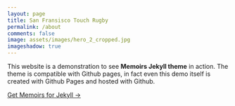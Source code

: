 ```yaml
---
layout: page
title: San Fransisco Touch Rugby 
permalink: /about
comments: false
image: assets/images/hero_2_cropped.jpg
imageshadow: true
---
```


This website is a demonstration to see **Memoirs Jekyll theme** in action. The theme is compatible with Github pages, in fact even this demo itself is created with Github Pages and hosted with Github. 

<a target="_blank" href="https://bootstrapstarter.com/jekyll-theme-memoirs/" class="btn btn-dark"> Get Memoirs for Jekyll &rarr;</a>

